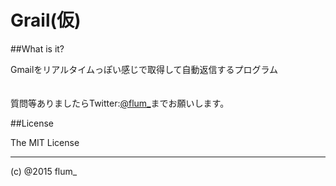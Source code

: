 Grail(仮)
===========

##What is it?

Gmailをリアルタイムっぽい感じで取得して自動返信するプログラム  
　　  

質問等ありましたらTwitter:[@flum_](https://twitter.com/flum_)までお願いします。  

##License

The MIT License

-------
(c) @2015 flum_
